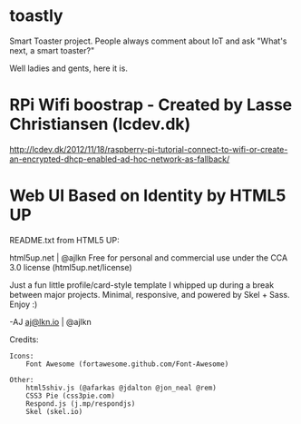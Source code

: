 # toastly
Smart Toaster project. People always comment about IoT and ask "What's next, a smart toaster?"

Well ladies and gents, here it is.


# RPi Wifi boostrap - Created by Lasse Christiansen (lcdev.dk)
http://lcdev.dk/2012/11/18/raspberry-pi-tutorial-connect-to-wifi-or-create-an-encrypted-dhcp-enabled-ad-hoc-network-as-fallback/


# Web UI Based on Identity by HTML5 UP

README.txt from HTML5 UP:

html5up.net | @ajlkn
Free for personal and commercial use under the CCA 3.0 license (html5up.net/license)


Just a fun little profile/card-style template I whipped up during a break between major
projects. Minimal, responsive, and powered by Skel + Sass. Enjoy :)

-AJ
aj@lkn.io | @ajlkn


Credits:

	Icons:
		Font Awesome (fortawesome.github.com/Font-Awesome)

	Other:
		html5shiv.js (@afarkas @jdalton @jon_neal @rem)
		CSS3 Pie (css3pie.com)
		Respond.js (j.mp/respondjs)
		Skel (skel.io)
